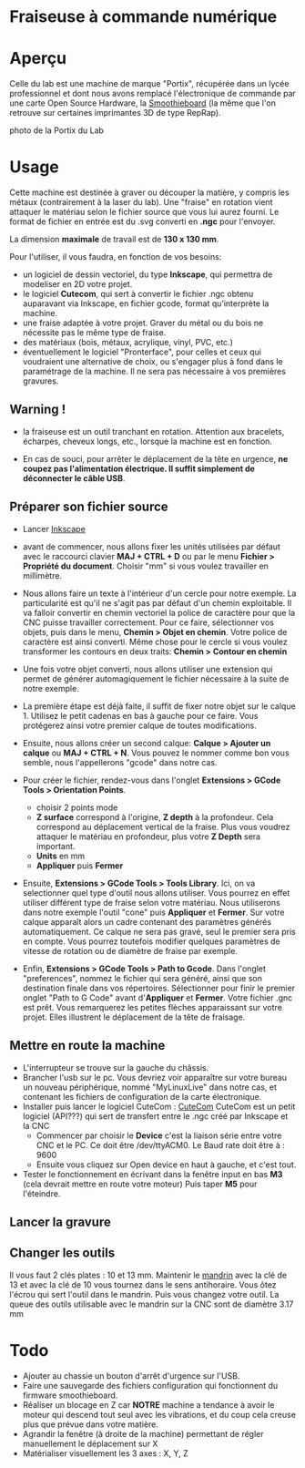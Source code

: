# Fraiseuse à commande numérique

# Aperçu
Celle du lab est une machine de marque "Portix", récupérée dans un lycée professionnel et dont nous avons remplacé l'électronique de commande par une carte Open Source Hardware, la [Smoothieboard](http://smoothieware.org/smoothieboard) (la même que l'on retrouve sur certaines imprimantes 3D de type RepRap).


photo de la Portix du Lab

# Usage
Cette machine est destinée à graver ou découper la matière, y compris les métaux (contrairement à la laser du lab). Une "fraise" en rotation vient attaquer le matériau selon le fichier source que vous lui aurez fourni. Le format de fichier en entrée est du .svg converti en **.ngc** pour l'envoyer.

La dimension **maximale** de travail est de **130 x 130 mm**.

Pour l'utiliser, il vous faudra, en fonction de vos besoins:
- un logiciel de dessin vectoriel, du type **Inkscape**, qui permettra de modeliser en 2D votre projet.
- le logiciel **Cutecom**, qui sert à convertir le fichier .ngc obtenu auparavant via Inkscape, en fichier gcode, format qu’interprète la machine.
- une fraise adaptée à votre projet. Graver du métal ou du bois ne nécessite pas le même type de fraise.
- des matériaux (bois, métaux, acrylique, vinyl, PVC, etc.)
- éventuellement le logiciel "Pronterface", pour celles et ceux qui voudraient une alternative de choix, ou s'engager plus à fond dans le paramétrage de la machine. Il ne sera pas nécessaire à vos premières gravures.

## Warning !

- la fraiseuse est un outil tranchant en rotation. Attention aux bracelets, écharpes, cheveux longs, etc., lorsque la machine est en fonction.

- En cas de souci, pour arrêter le déplacement de la tête en urgence, **ne coupez pas l'alimentation électrique. 
Il suffit simplement de déconnecter le câble USB**.


## Préparer son fichier source
- Lancer [Inkscape](www.inkscape.org/fr/)
- avant de commencer, nous allons fixer les unités utilisées par défaut avec le raccourci clavier **MAJ + CTRL + D** ou par le menu **Fichier > Propriété du document**. Choisir "mm" si vous voulez travailler en millimètre.

- Nous allons faire un texte à l'intérieur d'un cercle pour notre exemple. La particularité est qu'il ne s'agit pas par défaut d'un chemin exploitable. Il va falloir convertir en chemin vectoriel la police de caractère pour que la CNC puisse travailler correctement. Pour ce faire, sélectionner vos objets, puis dans le menu, **Chemin > Objet en chemin**. Votre police de caractère est ainsi converti. Même chose pour le cercle si vous voulez transformer les contours en deux traits: **Chemin > Contour en chemin**

- Une fois votre objet converti, nous allons utiliser une extension qui permet de générer automagiquement le fichier nécessaire à la suite de notre exemple.
- La première étape est déjà faite, il suffit de fixer notre objet sur le calque 1. Utilisez le petit cadenas en bas à gauche pour ce faire. Vous protégerez ainsi votre premier calque de toutes modifications.
- Ensuite, nous allons créer un second calque: **Calque > Ajouter un calque** ou **MAJ + CTRL + N**. Vous pouvez le nommer comme bon vous semble, nous l'appellerons "gcode" dans notre cas.
- Pour créer le fichier, rendez-vous dans l'onglet **Extensions > GCode Tools > Orientation Points**.
  - choisir 2 points mode
  - **Z surface** correspond à l'origine, **Z depth** à la profondeur. Cela correspond au déplacement vertical de la fraise. Plus vous voudrez attaquer le matériau en profondeur, plus votre **Z Depth** sera important.
  - **Units** en mm
  - **Appliquer** puis **Fermer**

- Ensuite, **Extensions > GCode Tools > Tools Library**. Ici, on va selectionner quel type d'outil nous allons utiliser. Vous pourrez en effet utiliser différent type de fraise selon votre matériau. Nous utiliserons dans notre exemple l'outil "cone" puis **Appliquer** et **Fermer**. Sur votre calque apparaît  alors un cadre contenant des paramètres générés automatiquement. Ce calque ne sera pas gravé, seul le premier sera pris en compte. Vous pourrez toutefois modifier quelques paramètres de vitesse de rotation ou de diamètre de fraise par exemple.

- Enfin, **Extensions > GCode Tools > Path to Gcode**. Dans l'onglet "preferences", nommez le fichier qui sera généré, ainsi que son destination finale dans vos répertoires. Sélectionner pour finir le premier onglet "Path to G Code" avant d'**Appliquer** et **Fermer**. Votre fichier .gnc est prêt. Vous remarquerez les petites flèches apparaissant sur votre projet. Elles illustrent le déplacement de la tête de fraisage.

## Mettre en route la machine
- L'interrupteur se trouve sur la gauche du châssis.
- Brancher l'usb sur le pc. Vous devriez voir apparaître sur votre bureau un nouveau périphérique, nommé "MyLinuxLive" dans notre cas, et contenant les fichiers de configuration de la carte électronique.
- Installer puis lancer le logiciel CuteCom : [CuteCom](http://cutecom.sourceforge.net/)
CuteCom est un petit logiciel (API???) qui sert de transfert entre le .ngc créé par Inkscape et la CNC
    - Commencer par choisir le **Device** c'est la liaison série entre votre CNC et le PC.
Ce doit être /dev/ttyACM0. Le Baud rate doit être à : 9600
    - Ensuite vous cliquez sur Open device en haut à gauche, et c'est tout.
- Tester le fonctionnement en écrivant dans la fenêtre input en bas **M3** (cela devrait mettre en route votre moteur) Puis taper **M5** pour l'éteindre.

## Lancer la gravure

## Changer les outils
Il vous faut 2 clés plates : 10 et 13 mm.
Maintenir le [mandrin](http://fr.wikipedia.org/wiki/Mandrin) avec la clé de 13 et avec la clé de 10 vous tournez dans le sens antihoraire.
Vous ôtez l'écrou qui sert l'outil dans le mandrin.
Puis vous changez votre outil.
La queue des outils utilisable avec le mandrin sur la CNC sont de diamètre 3.17 mm



# Todo

- Ajouter au chassie un bouton d'arrêt d'urgence sur l'USB.
- Faire une sauvegarde des fichiers configuration qui fonctionnent du firmware smoothieboard.
- Réaliser un blocage en Z car **NOTRE** machine a tendance à avoir le moteur qui descend tout seul avec les vibrations, et du coup cela creuse plus que prévue dans votre matière.
- Agrandir la fenêtre (à droite de la machine) permettant de régler manuellement le déplacement sur X
- Matérialiser visuellement les 3 axes : X, Y, Z



